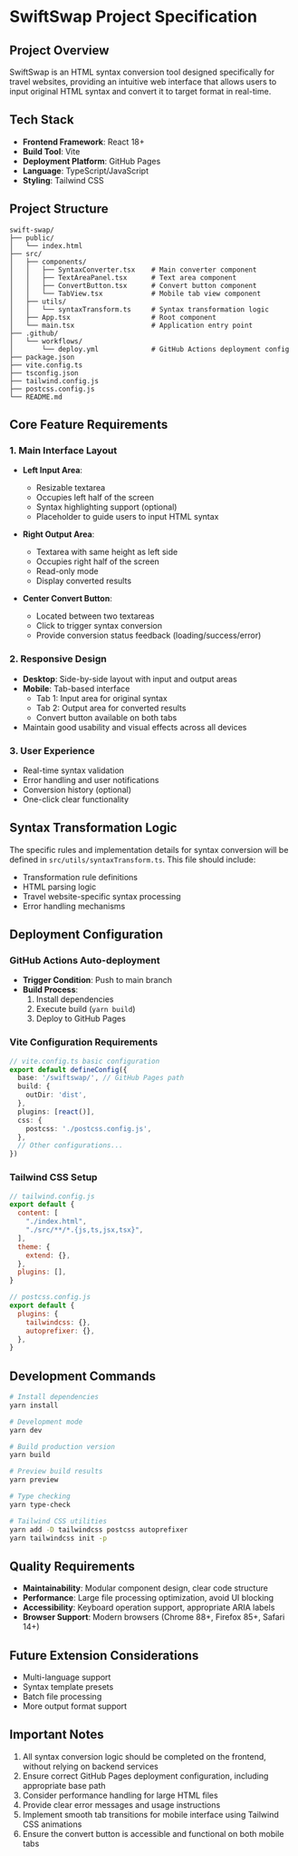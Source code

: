 # SwiftSwap Project Specification

## Project Overview

SwiftSwap is an HTML syntax conversion tool designed specifically for travel websites, providing an intuitive web interface that allows users to input original HTML syntax and convert it to target format in real-time.

## Tech Stack

- **Frontend Framework**: React 18+
- **Build Tool**: Vite
- **Deployment Platform**: GitHub Pages
- **Language**: TypeScript/JavaScript
- **Styling**: Tailwind CSS

## Project Structure

```
swift-swap/
├── public/
│   └── index.html
├── src/
│   ├── components/
│   │   ├── SyntaxConverter.tsx    # Main converter component
│   │   ├── TextAreaPanel.tsx      # Text area component
│   │   ├── ConvertButton.tsx      # Convert button component
│   │   └── TabView.tsx            # Mobile tab view component
│   ├── utils/
│   │   └── syntaxTransform.ts     # Syntax transformation logic
│   ├── App.tsx                    # Root component
│   └── main.tsx                   # Application entry point
├── .github/
│   └── workflows/
│       └── deploy.yml             # GitHub Actions deployment config
├── package.json
├── vite.config.ts
├── tsconfig.json
├── tailwind.config.js
├── postcss.config.js
└── README.md
```

## Core Feature Requirements

### 1. Main Interface Layout
- **Left Input Area**: 
  - Resizable textarea
  - Occupies left half of the screen
  - Syntax highlighting support (optional)
  - Placeholder to guide users to input HTML syntax

- **Right Output Area**:
  - Textarea with same height as left side
  - Occupies right half of the screen
  - Read-only mode
  - Display converted results

- **Center Convert Button**:
  - Located between two textareas
  - Click to trigger syntax conversion
  - Provide conversion status feedback (loading/success/error)

### 2. Responsive Design
- **Desktop**: Side-by-side layout with input and output areas
- **Mobile**: Tab-based interface
  - Tab 1: Input area for original syntax
  - Tab 2: Output area for converted results
  - Convert button available on both tabs
- Maintain good usability and visual effects across all devices

### 3. User Experience
- Real-time syntax validation
- Error handling and user notifications
- Conversion history (optional)
- One-click clear functionality

## Syntax Transformation Logic

The specific rules and implementation details for syntax conversion will be defined in `src/utils/syntaxTransform.ts`. This file should include:

- Transformation rule definitions
- HTML parsing logic
- Travel website-specific syntax processing
- Error handling mechanisms

## Deployment Configuration

### GitHub Actions Auto-deployment
- **Trigger Condition**: Push to main branch
- **Build Process**: 
  1. Install dependencies
  2. Execute build (`yarn build`)
  3. Deploy to GitHub Pages

### Vite Configuration Requirements
```typescript
// vite.config.ts basic configuration
export default defineConfig({
  base: '/swiftswap/', // GitHub Pages path
  build: {
    outDir: 'dist',
  },
  plugins: [react()],
  css: {
    postcss: './postcss.config.js',
  },
  // Other configurations...
})
```

### Tailwind CSS Setup
```javascript
// tailwind.config.js
export default {
  content: [
    "./index.html",
    "./src/**/*.{js,ts,jsx,tsx}",
  ],
  theme: {
    extend: {},
  },
  plugins: [],
}
```

```javascript
// postcss.config.js
export default {
  plugins: {
    tailwindcss: {},
    autoprefixer: {},
  },
}
```

## Development Commands

```bash
# Install dependencies
yarn install

# Development mode
yarn dev

# Build production version
yarn build

# Preview build results
yarn preview

# Type checking
yarn type-check

# Tailwind CSS utilities
yarn add -D tailwindcss postcss autoprefixer
yarn tailwindcss init -p
```

## Quality Requirements

- **Maintainability**: Modular component design, clear code structure
- **Performance**: Large file processing optimization, avoid UI blocking
- **Accessibility**: Keyboard operation support, appropriate ARIA labels
- **Browser Support**: Modern browsers (Chrome 88+, Firefox 85+, Safari 14+)

## Future Extension Considerations

- Multi-language support
- Syntax template presets
- Batch file processing
- More output format support

## Important Notes

1. All syntax conversion logic should be completed on the frontend, without relying on backend services
2. Ensure correct GitHub Pages deployment configuration, including appropriate base path
3. Consider performance handling for large HTML files
4. Provide clear error messages and usage instructions
5. Implement smooth tab transitions for mobile interface using Tailwind CSS animations
6. Ensure the convert button is accessible and functional on both mobile tabs